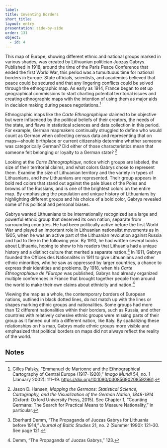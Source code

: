 ```yaml
---
label: 
title: Inventing Borders
short_title: 
layout: entry
presentation: side-by-side
order: 131
object:
  - id: 4
---
```

This map of Europe, showing different ethnic and national groups marked in various shades, was created by Lithuanian politician Juozas Gabrys. Published in 1918, around the time of the Paris Peace Conference that ended the first World War, this period was a tumultuous time for national borders in Europe. State officials, scientists, and academics believed that peace could be secured and that any lingering conflicts could be solved through the ethnographic map. As early as 1914, France began to set up geographical commissions to start charting potential territorial issues and creating ethnographic maps with the intention of using them as major aids in decision making during peace negotiations.[^1] 

Ethnographic maps like the *Carte Ethnographique* claimed to be objective but were influenced by the political beliefs of their creators, the needs of the state, and flaws in statistical sciences and data collection in this period. For example, German mapmakers continually struggled to define who would count as German when collecting census data and representing that on maps—should birthplace or current citizenship determine whether someone was categorically German? Did either of those characteristics mean that someone felt belonging or loyalty to a German state? [^3]  

Looking at the *Carte Ethnographique*, notice which groups are labeled, the size of their territorial claims, and what colors Gabrys chose to represent them. Examine the size of Lithuanian territory and the variety in types of Lithuanians, and how Lithuanians are represented. Their group appears in bold red colors that stand out against the pale blues of the Poles and browns of the Russians, and is one of the brightest colors on the entire map. By emphasizing the population and unique history of Lithuanians by highlighting different groups and his choice of a bold color, Gabrys revealed some of his political and personal biases.  

Gabrys wanted Lithuanians to be internationally recognized as a large and powerful ethnic group that deserved its own nation, separate from surrounding countries. He had been politically active before the first World War and played an important role in Lithuanian nationalist movements as in 1905, when he was an active part of the Lithuanian revolution against Russia and had to flee in the following year. By 1910, he had written several books about Lithuania, hoping to show to his readers that Lithuania had a unique history and a distinct culture that merited a separate nation.[^4] In 1911, Gabrys founded the Offices des Nationalités in 1911 to give Lithuanians and other ethnic minorities, who he saw as oppressed by larger countries, a chance to express their identities and problems. By 1918, when his *Carte Ethnographique de l’Europe* was published, Gabrys had already organized multiple conferences in France that brought together people from around the world to make their own claims about ethnicity and nation.[^5] 

Viewing the map as a whole, the contemporary borders of European nations, outlined in black dotted lines, do not match up with the lines or shapes marking ethnic groups and nationalities. Some groups had more than 12 different nationalities within their borders, such as Russia, and other countries with relatively cohesive ethnic groups were missing parts of their group as it fanned out into a different nation, like Italy. By spatializing these relationships on his map, Gabrys made ethnic groups more visible and emphasized that political borders on maps did not always reflect the reality of the world.  


## Notes 

[^1]: Gilles Palsky, “Emmanuel de Martonne and the Ethnographical Cartography of Central Europe (1917–1920),” *Imago Mundi* 54, no. 1 (January 2002): 111–19. https://doi.org/10.1080/03085690208592961. 

[^2]: Quoted in Palsky, “Emmanuel de Martonne,” 113.  

[^3]: Jason D. Hansen, *Mapping the Germans: Statistical Science, Cartography, and the Visualization of the German Nation, 1848-1914* (Oxford: Oxford University Press, 2015). See Chapter 1, “Counting Germans: The Search for Practical Means to Measure Nationality,” in particular. 

[^4]: Eberhard Demm, “The Propaganda of Juozas Gabrys for Lithuania before 1914,” *Journal of Baltic Studies* 21, no. 2 (Summer 1990): 121–30. See page 121. 
[^5]:Demm, “The Propaganda of Juozas Gabrys,” 123. 
[^6]: Joshua Hagen, “Mapping the Polish Corridor: Ethnicity, Economics and Geopolitics,” *Imago Mundi* 62, no. 1 (December 4, 2009): 63–82. https://doi.org/10.1080/03085690903319325. 